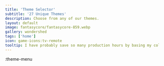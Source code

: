 ```yaml
---
title: 'Theme Selector'
subtitle: '27 Unique Themes'
description: Choose from any of our themes.
layout: default
image: fantasycore/fantasycore-859.webp
gallery: wondershed
tags: ['home']
icon: game-icons:tv-remote
tooltip: I have probably save so many production hours by basing my color schemes on theme-selector. It's definitely created some opinionated choices. Some of the themes definitely need better consideration, especially regarding the dark mode. If you have a theme you are using and there is something bothing you about it, message me at silas@kindrobots.org
---
```


:theme-menu
